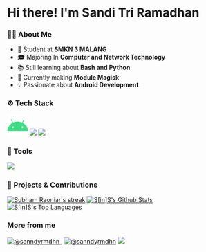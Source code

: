 # Hi there! I'm Sandi Tri Ramadhan 

### 👨‍💻 About Me
- 🏫 Student at **SMKN 3 MALANG**
- 🎓 Majoring In **Computer and Network Technology**
- 📚 Still learning about **Bash and Python**
- 🔧 Currently making **Module Magisk**
- 💡 Passionate about **Android Development**

### ⚙️ Tech Stack
<p align="left"> 
    <a href="https://developer.android.com/" target="_blank"> <img height="48" src="https://raw.githubusercontent.com/github/explore/80688e429a7d4ef2fca1e82350fe8e3517d3494d/topics/android/android.png"> </a>
    <a href="https://www.python.org" target="_blank"> <img height="40" src="https://img.icons8.com/color/48/000000/python.png"/> </a>
    <a href="https://www.gnu.org/software/bash" target="_blank"> <img src="https://img.icons8.com/color/48/000000/bash.png"/> </a>
</p>

### 🔧 Tools
<p align="left"> 
    <a href="https://visualstudio.microsoft.com" target="_blank"> <img height="48" src="https://img.icons8.com/?size=50&id=0OQR1FYCuA9f&format=png&color=000000"> </a>
</p>

### 🚀 Projects & Contributions
<a href="https://github.com/SubhamRaoniar28/github-readme-streak-stats"><img title="🔥 Get streak stats for your profile at git.io/streak-stats" width="38%" alt="Subham Raoniar's streak" src="https://github-readme-streak-stats.herokuapp.com/?user=sanndyrmdhn&theme=black-ice&hide_border=true&stroke=0000&background=060A0CD0"/></a>
<a href="https://github.com/SubhamRaoniar28/github-readme-stats"><img width="36%" alt="S[in]S's Github Stats" src="https://github-readme-stats.vercel.app/api?username=sanndyrmdhn&show_icons=true&count_private=true&theme=react&hide_border=true&bg_color=0D1117" /></a>
<a href="https://github.com/SubhamRaoniar28/github-readme-stats"><img width="25%" alt="S[in]S's Top Languages" src="https://github-readme-stats.vercel.app/api/top-langs/?username=sanndyrmdhn&langs_count=8&count_private=true&layout=compact&theme=react&hide_border=true&bg_color=0D1117" /></a>

### More from me
<p align="left">
  <a href = "https://discordapp.com/users/567858176352059402"><img title="@sanndyrmdhn_" src="https://img.icons8.com/fluent/48/000000/discord.png"/></a>
<a href = "https://t.me/sanndyrmdhn"><img title="@sanndyrmdhn" src="https://img.icons8.com/fluent/48/000000/telegram-app.png"/></a>
<a href = "https://www.instagram.com/sanndyrmdhn_/"><img src="https://img.icons8.com/fluent/48/000000/instagram-new.png"/></a>
</p>
